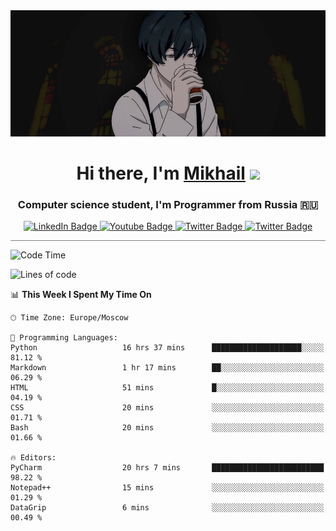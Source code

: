 <div>
  <div align="center">
    <img src="img/banner.jpg"/>
    <h1 align="center">Hi there, I'm <a href="https://github.com/Angeloffy" target="_blank">Mikhail</a> 
    <img src="https://github.com/blackcater/blackcater/raw/main/images/Hi.gif" height="32"/></h1>
  </div>

  <h3 align="center">Computer science student, I'm Programmer from Russia 🇷🇺</h3>
  <div id="badges" align="center">
    <a href="https://t.me/angeloffy">
      <img src="https://img.shields.io/badge/Telegram-2CA5E0?style=for-the-badge&logo=telegram&logoColor=white" alt="LinkedIn Badge"/>
    </a>
    <a href="https://www.youtube.com/channel/UCEL3-LeG0U1_2Ji9XXcPhkQ">
      <img src="https://img.shields.io/badge/YouTube-red?style=for-the-badge&logo=youtube&logoColor=white" alt="Youtube Badge"/>
    </a>
    <a href="mailto:angeloffy.work@gmail.com">
      <img src="https://img.shields.io/badge/Gmail-D14836?style=for-the-badge&logo=gmail&logoColor=white" alt="Twitter Badge"/>
    </a>
    <a href="https://discordapp.com/users/949624873649582121">
      <img src="https://img.shields.io/badge/Discord-7289DA?style=for-the-badge&logo=discord&logoColor=white" alt="Twitter Badge"/>
    </a>
</div>
 
 <hr style="height:1px; color:black; background-color:gray"> 
  
<!--START_SECTION:waka-->
![Code Time](http://img.shields.io/badge/Code%20Time-154%20hrs%2046%20mins-blue)

![Lines of code](https://img.shields.io/badge/From%20Hello%20World%20I%27ve%20Written-20.9%20thousand%20lines%20of%20code-blue)

📊 **This Week I Spent My Time On** 

```text
🕑︎ Time Zone: Europe/Moscow

💬 Programming Languages: 
Python                   16 hrs 37 mins      ████████████████████░░░░░   81.12 % 
Markdown                 1 hr 17 mins        ██░░░░░░░░░░░░░░░░░░░░░░░   06.29 % 
HTML                     51 mins             █░░░░░░░░░░░░░░░░░░░░░░░░   04.19 % 
CSS                      20 mins             ░░░░░░░░░░░░░░░░░░░░░░░░░   01.71 % 
Bash                     20 mins             ░░░░░░░░░░░░░░░░░░░░░░░░░   01.66 % 

🔥 Editors: 
PyCharm                  20 hrs 7 mins       █████████████████████████   98.22 % 
Notepad++                15 mins             ░░░░░░░░░░░░░░░░░░░░░░░░░   01.29 % 
DataGrip                 6 mins              ░░░░░░░░░░░░░░░░░░░░░░░░░   00.49 % 
```


<!--END_SECTION:waka-->
